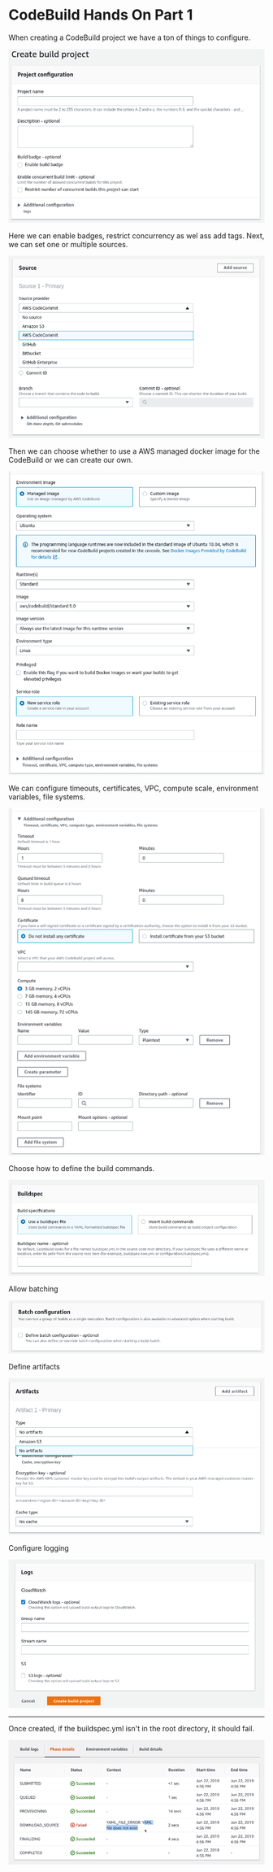 # CodeBuild Hands On Part 1

When creating a CodeBuild project we have a ton of things to configure.

![](img/2022-04-21-08-53-26.png)

Here we can enable badges, restrict concurrency as wel ass add tags.
Next, we can set one or multiple sources.

![](img/2022-04-21-08-54-23.png)

Then we can choose whether to use a AWS managed docker image for the CodeBuild or we can create our own.

![](img/2022-04-21-08-55-19.png)

We can configure timeouts, certificates, VPC, compute scale, environment variables, file systems.

![](img/2022-04-21-08-56-08.png)

Choose how to define the build commands.

![](img/2022-04-21-08-56-27.png)

Allow batching

![](img/2022-04-21-08-56-46.png)

Define artifacts

![](img/2022-04-21-08-57-05.png)

Configure logging

![](img/2022-04-21-08-57-22.png)

---

Once created, if the buildspec.yml isn't in the root directory, it should fail.

![](img/2022-04-21-08-57-56.png)